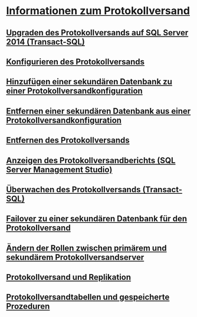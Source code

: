 # [Informationen zum Protokollversand](about-log-shipping-sql-server.md)
## [Upgraden des Protokollversands auf SQL Server 2014 (Transact-SQL)](upgrading-log-shipping-to-sql-server-2016-transact-sql.md)
## [Konfigurieren des Protokollversands](configure-log-shipping-sql-server.md)
## [Hinzufügen einer sekundären Datenbank zu einer Protokollversandkonfiguration](add-a-secondary-database-to-a-log-shipping-configuration-sql-server.md)
## [Entfernen einer sekundären Datenbank aus einer Protokollversandkonfiguration](remove-a-secondary-database-from-a-log-shipping-configuration-sql-server.md)
## [Entfernen des Protokollversands](remove-log-shipping-sql-server.md)
## [Anzeigen des Protokollversandberichts (SQL Server Management Studio)](view-the-log-shipping-report-sql-server-management-studio.md)
## [Überwachen des Protokollversands (Transact-SQL)](monitor-log-shipping-transact-sql.md)
## [Failover zu einer sekundären Datenbank für den Protokollversand](fail-over-to-a-log-shipping-secondary-sql-server.md)
## [Ändern der Rollen zwischen primärem und sekundärem Protokollversandserver](change-roles-between-primary-and-secondary-log-shipping-servers-sql-server.md)
## [Protokollversand und Replikation](log-shipping-and-replication-sql-server.md)
## [Protokollversandtabellen und gespeicherte Prozeduren](log-shipping-tables-and-stored-procedures.md)
